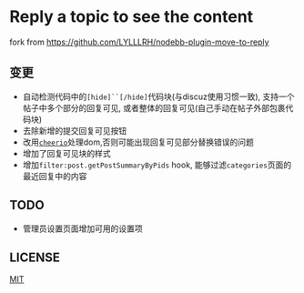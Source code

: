 # Reply a topic to see the content
 fork from <https://github.com/LYLLLRH/nodebb-plugin-move-to-reply>
 
## 变更
- 自动检测代码中的`[hide]``[/hide]`代码块(与discuz使用习惯一致), 支持一个帖子中多个部分的回复可见, 或者整体的回复可见(自己手动在帖子外部包裹代码块)
- 去除新增的提交回复可见按钮
- 改用[`cheerio`](https://github.com/cheeriojs/cheerio)处理dom,否则可能出现回复可见部分替换错误的问题
- 增加了回复可见块的样式
- 增加`filter:post.getPostSummaryByPids` hook, 能够过滤`categories`页面的最近回复中的内容

## TODO
- 管理员设置页面增加可用的设置项

## LICENSE
[MIT](http://gogoout.mit-license.org)